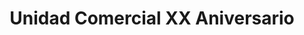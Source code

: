 ---
title: "Unidad Comercial XX Aniversario"
url: /alamar/unidad-comercial-xx-aniversario/
shop: Einkaufszentrum
---